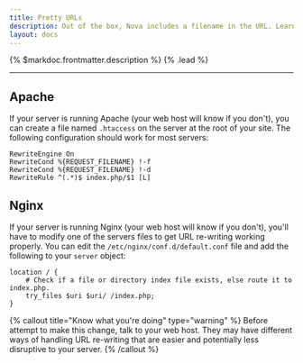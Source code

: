 ```yaml
---
title: Pretty URLs
description: Out of the box, Nova includes a filename in the URL. Learn how to get rid of that file in the URL.
layout: docs
---
```


{% $markdoc.frontmatter.description %} {% .lead %}

---

## Apache

If your server is running Apache (your web host will know if you don't), you can create a file named `.htaccess` on the server at the root of your site. The following configuration should work for most servers:


```apacheconf
RewriteEngine On
RewriteCond %{REQUEST_FILENAME} !-f
RewriteCond %{REQUEST_FILENAME} !-d
RewriteRule ^(.*)$ index.php/$1 [L]
```

## Nginx

If your server is running Nginx (your web host will know if you don't), you'll have to modify one of the servers files to get URL re-writing working properly. You can edit the `/etc/nginx/conf.d/default.conf` file and add the following to your `server` object:

```nginx
location / {
    # Check if a file or directory index file exists, else route it to index.php.
    try_files $uri $uri/ /index.php;
}
```

{% callout title="Know what you're doing" type="warning" %}
Before attempt to make this change, talk to your web host. They may have different ways of handling URL re-writing that are easier and potentially less disruptive to your server.
{% /callout %}
